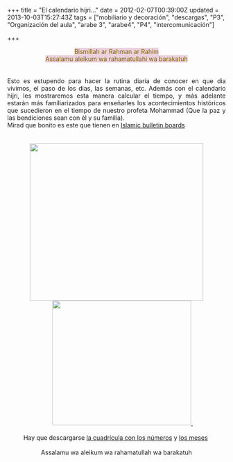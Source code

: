 +++
title = "El calendario hijri..."
date = 2012-02-07T00:39:00Z
updated = 2013-10-03T15:27:43Z
tags = ["mobiliario y decoración", "descargas", "P3", "Organización del aula", "arabe 3", "arabe4", "P4", "intercomunicación"]

+++

<div dir="ltr" style="text-align: left;" trbidi="on"><div class="separator" style="clear: both; text-align: center;"><span style="background-color: #ead1dc; color: #7f6000;">Bismillah ar Rahman ar Rahim</span></div><div class="separator" style="clear: both; text-align: center;"><span style="background-color: #ead1dc; color: #7f6000;">Assalamu aleikum wa rahamatullahi wa barakatuh</span></div><div class="separator" style="clear: both; text-align: center;"><a href="http://islamicbulletinboards.files.wordpress.com/2011/01/header-sample.jpg?w=455" imageanchor="1" style="margin-left: 1em; margin-right: 1em;"><br /></a></div><span id="goog_1756442335"></span><span id="goog_1756442336"></span><a href="http://www.blogger.com/"></a><br /><div style="text-align: justify;">Esto es estupendo para hacer la rutina diaria de conocer en que dia vivimos, el paso de los dias, las semanas, etc. Además con el calendario hijri, les mostraremos esta manera calcular el tiempo, y más adelante estarán más familiarizados para enseñarles los acontecimientos históricos que sucedieron en el tiempo de nuestro profeta Mohammad (Que la paz y las bendiciones sean con él y su familia). </div><div style="text-align: justify;">Mirad que bonito es este que tienen en <a href="http://islamicbulletinboards.wordpress.com/">Islamic bulletin boards</a><br /><br /></div><div style="text-align: center;"><a href="http://islamicbulletinboards.files.wordpress.com/2011/01/1.jpg?w=455" imageanchor="1" style="margin-left: 1em; margin-right: 1em;"><br /></a></div><div class="separator" style="clear: both; text-align: center;"></div><div class="separator" style="clear: both; text-align: center;"><a href="http://islamicbulletinboards.files.wordpress.com/2011/01/calendar-wall1.gif?w=455" imageanchor="1" style="margin-left: 1em; margin-right: 1em;"><img border="0" height="363" src="http://islamicbulletinboards.files.wordpress.com/2011/01/calendar-wall1.gif?w=455" width="400" /></a></div><div style="text-align: center;"></div><div style="text-align: center;"></div><div style="text-align: center;"></div><div style="text-align: center;"><a href="http://islamicbulletinboards.files.wordpress.com/2011/01/1.jpg?w=455" imageanchor="1" style="margin-left: 1em; margin-right: 1em;"></a><a href="http://islamicbulletinboards.files.wordpress.com/2011/01/header-sample.jpg?w=455" imageanchor="1" style="margin-left: 1em; margin-right: 1em;"><img border="0" height="288" src="http://islamicbulletinboards.files.wordpress.com/2011/01/header-sample.jpg?w=455" width="320" />&nbsp;</a><br /><br /></div><div style="text-align: center;"><span style="text-align: justify;">Hay que descargarse&nbsp;</span><a href="http://islamicbulletinboards.files.wordpress.com/2011/01/hijri-calendar1.pdf" style="text-align: justify;">la cuadrícula con los números</a><span style="text-align: justify;">&nbsp;y&nbsp;</span><a href="http://islamicbulletinboards.files.wordpress.com/2011/01/hijri-month-headers-color.pdf" style="text-align: justify;">los meses</a><span style="text-align: justify;">&nbsp;</span><br /><span style="text-align: justify;"><br /></span>Assalamu wa aleikum wa rahamatullah wa barakatuh </div></div>
